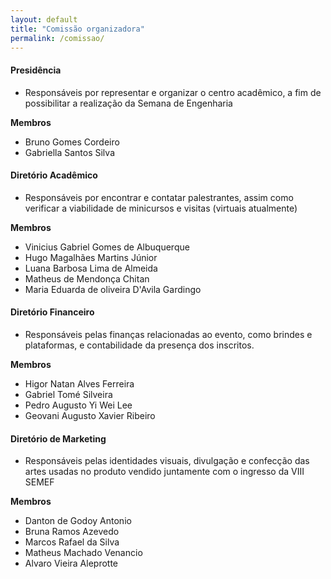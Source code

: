 ```yaml
---
layout: default
title: "Comissão organizadora"
permalink: /comissao/
---
```


#### **Presidência**
  
  * Responsáveis por representar e organizar o centro acadêmico, a fim de possibilitar a realização da Semana de Engenharia

  **Membros**

  * Bruno Gomes Cordeiro
  * Gabriella Santos Silva

#### **Diretório Acadêmico**

  * Responsáveis por encontrar e contatar palestrantes, assim como verificar a viabilidade de minicursos e visitas (virtuais atualmente)

  **Membros**
  * Vinicius Gabriel Gomes de Albuquerque
  * Hugo Magalhães Martins Júnior
  * Luana Barbosa Lima de Almeida
  * Matheus de Mendonça Chitan
  * Maria Eduarda de oliveira D'Avila Gardingo

#### **Diretório Financeiro**
  
  * Responsáveis pelas finanças relacionadas ao evento, como brindes e plataformas, e contabilidade da presença dos inscritos.

  **Membros**
  * Higor Natan Alves Ferreira
  * Gabriel Tomé Silveira
  * Pedro Augusto Yi Wei Lee
  * Geovani Augusto Xavier Ribeiro

#### **Diretório de Marketing**

  * Responsáveis pelas identidades visuais, divulgação e confecção das artes usadas no produto vendido juntamente com o ingresso da VIII SEMEF

  **Membros**
  * Danton de Godoy Antonio
  * Bruna Ramos Azevedo
  * Marcos Rafael da Silva
  * Matheus Machado Venancio
  * Alvaro Vieira Aleprotte
 
